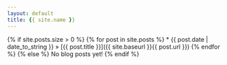 ```yaml
---
layout: default
title: {{ site.name }}
---
```


{% if site.posts.size > 0 %}
  {% for post in site.posts %}
    * {{ post.date | date_to_string }} &raquo; [{{ post.title }}]({{ site.baseurl }}{{ post.url }})
  {% endfor %}
{% else %}
  No blog posts yet!
{% endif %}
